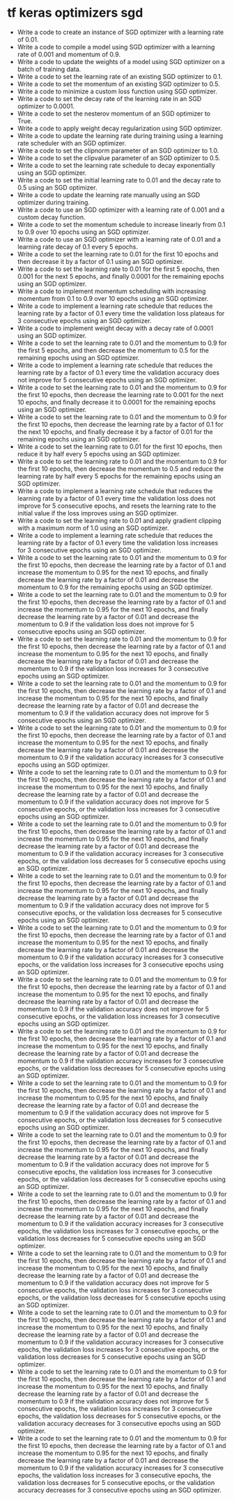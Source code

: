 # tf keras optimizers sgd

- Write a code to create an instance of SGD optimizer with a learning rate of 0.01.
- Write a code to compile a model using SGD optimizer with a learning rate of 0.001 and momentum of 0.9.
- Write a code to update the weights of a model using SGD optimizer on a batch of training data.
- Write a code to set the learning rate of an existing SGD optimizer to 0.1.
- Write a code to set the momentum of an existing SGD optimizer to 0.5.
- Write a code to minimize a custom loss function using SGD optimizer.
- Write a code to set the decay rate of the learning rate in an SGD optimizer to 0.0001.
- Write a code to set the nesterov momentum of an SGD optimizer to True.
- Write a code to apply weight decay regularization using SGD optimizer.
- Write a code to update the learning rate during training using a learning rate scheduler with an SGD optimizer.
- Write a code to set the clipnorm parameter of an SGD optimizer to 1.0.
- Write a code to set the clipvalue parameter of an SGD optimizer to 0.5.
- Write a code to set the learning rate schedule to decay exponentially using an SGD optimizer.
- Write a code to set the initial learning rate to 0.01 and the decay rate to 0.5 using an SGD optimizer.
- Write a code to update the learning rate manually using an SGD optimizer during training.
- Write a code to use an SGD optimizer with a learning rate of 0.001 and a custom decay function.
- Write a code to set the momentum schedule to increase linearly from 0.1 to 0.9 over 10 epochs using an SGD optimizer.
- Write a code to use an SGD optimizer with a learning rate of 0.01 and a learning rate decay of 0.1 every 5 epochs.
- Write a code to set the learning rate to 0.01 for the first 10 epochs and then decrease it by a factor of 0.1 using an SGD optimizer.
- Write a code to set the learning rate to 0.01 for the first 5 epochs, then 0.001 for the next 5 epochs, and finally 0.0001 for the remaining epochs using an SGD optimizer.
- Write a code to implement momentum scheduling with increasing momentum from 0.1 to 0.9 over 10 epochs using an SGD optimizer.
- Write a code to implement a learning rate schedule that reduces the learning rate by a factor of 0.1 every time the validation loss plateaus for 3 consecutive epochs using an SGD optimizer.
- Write a code to implement weight decay with a decay rate of 0.0001 using an SGD optimizer.
- Write a code to set the learning rate to 0.01 and the momentum to 0.9 for the first 5 epochs, and then decrease the momentum to 0.5 for the remaining epochs using an SGD optimizer.
- Write a code to implement a learning rate schedule that reduces the learning rate by a factor of 0.1 every time the validation accuracy does not improve for 5 consecutive epochs using an SGD optimizer.
- Write a code to set the learning rate to 0.01 and the momentum to 0.9 for the first 10 epochs, then decrease the learning rate to 0.001 for the next 10 epochs, and finally decrease it to 0.0001 for the remaining epochs using an SGD optimizer.
- Write a code to set the learning rate to 0.01 and the momentum to 0.9 for the first 10 epochs, then decrease the learning rate by a factor of 0.1 for the next 10 epochs, and finally decrease it by a factor of 0.01 for the remaining epochs using an SGD optimizer.
- Write a code to set the learning rate to 0.01 for the first 10 epochs, then reduce it by half every 5 epochs using an SGD optimizer.
- Write a code to set the learning rate to 0.01 and the momentum to 0.9 for the first 10 epochs, then decrease the momentum to 0.5 and reduce the learning rate by half every 5 epochs for the remaining epochs using an SGD optimizer.
- Write a code to implement a learning rate schedule that reduces the learning rate by a factor of 0.1 every time the validation loss does not improve for 5 consecutive epochs, and resets the learning rate to the initial value if the loss improves using an SGD optimizer.
- Write a code to set the learning rate to 0.01 and apply gradient clipping with a maximum norm of 1.0 using an SGD optimizer.
- Write a code to implement a learning rate schedule that reduces the learning rate by a factor of 0.1 every time the validation loss increases for 3 consecutive epochs using an SGD optimizer.
- Write a code to set the learning rate to 0.01 and the momentum to 0.9 for the first 10 epochs, then decrease the learning rate by a factor of 0.1 and increase the momentum to 0.95 for the next 10 epochs, and finally decrease the learning rate by a factor of 0.01 and decrease the momentum to 0.9 for the remaining epochs using an SGD optimizer.
- Write a code to set the learning rate to 0.01 and the momentum to 0.9 for the first 10 epochs, then decrease the learning rate by a factor of 0.1 and increase the momentum to 0.95 for the next 10 epochs, and finally decrease the learning rate by a factor of 0.01 and decrease the momentum to 0.9 if the validation loss does not improve for 5 consecutive epochs using an SGD optimizer.
- Write a code to set the learning rate to 0.01 and the momentum to 0.9 for the first 10 epochs, then decrease the learning rate by a factor of 0.1 and increase the momentum to 0.95 for the next 10 epochs, and finally decrease the learning rate by a factor of 0.01 and decrease the momentum to 0.9 if the validation loss increases for 3 consecutive epochs using an SGD optimizer.
- Write a code to set the learning rate to 0.01 and the momentum to 0.9 for the first 10 epochs, then decrease the learning rate by a factor of 0.1 and increase the momentum to 0.95 for the next 10 epochs, and finally decrease the learning rate by a factor of 0.01 and decrease the momentum to 0.9 if the validation accuracy does not improve for 5 consecutive epochs using an SGD optimizer.
- Write a code to set the learning rate to 0.01 and the momentum to 0.9 for the first 10 epochs, then decrease the learning rate by a factor of 0.1 and increase the momentum to 0.95 for the next 10 epochs, and finally decrease the learning rate by a factor of 0.01 and decrease the momentum to 0.9 if the validation accuracy increases for 3 consecutive epochs using an SGD optimizer.
- Write a code to set the learning rate to 0.01 and the momentum to 0.9 for the first 10 epochs, then decrease the learning rate by a factor of 0.1 and increase the momentum to 0.95 for the next 10 epochs, and finally decrease the learning rate by a factor of 0.01 and decrease the momentum to 0.9 if the validation accuracy does not improve for 5 consecutive epochs, or the validation loss increases for 3 consecutive epochs using an SGD optimizer.
- Write a code to set the learning rate to 0.01 and the momentum to 0.9 for the first 10 epochs, then decrease the learning rate by a factor of 0.1 and increase the momentum to 0.95 for the next 10 epochs, and finally decrease the learning rate by a factor of 0.01 and decrease the momentum to 0.9 if the validation accuracy increases for 3 consecutive epochs, or the validation loss decreases for 5 consecutive epochs using an SGD optimizer.
- Write a code to set the learning rate to 0.01 and the momentum to 0.9 for the first 10 epochs, then decrease the learning rate by a factor of 0.1 and increase the momentum to 0.95 for the next 10 epochs, and finally decrease the learning rate by a factor of 0.01 and decrease the momentum to 0.9 if the validation accuracy does not improve for 5 consecutive epochs, or the validation loss decreases for 5 consecutive epochs using an SGD optimizer.
- Write a code to set the learning rate to 0.01 and the momentum to 0.9 for the first 10 epochs, then decrease the learning rate by a factor of 0.1 and increase the momentum to 0.95 for the next 10 epochs, and finally decrease the learning rate by a factor of 0.01 and decrease the momentum to 0.9 if the validation accuracy increases for 3 consecutive epochs, or the validation loss increases for 3 consecutive epochs using an SGD optimizer.
- Write a code to set the learning rate to 0.01 and the momentum to 0.9 for the first 10 epochs, then decrease the learning rate by a factor of 0.1 and increase the momentum to 0.95 for the next 10 epochs, and finally decrease the learning rate by a factor of 0.01 and decrease the momentum to 0.9 if the validation accuracy does not improve for 5 consecutive epochs, or the validation loss increases for 3 consecutive epochs using an SGD optimizer.
- Write a code to set the learning rate to 0.01 and the momentum to 0.9 for the first 10 epochs, then decrease the learning rate by a factor of 0.1 and increase the momentum to 0.95 for the next 10 epochs, and finally decrease the learning rate by a factor of 0.01 and decrease the momentum to 0.9 if the validation accuracy increases for 3 consecutive epochs, or the validation loss decreases for 5 consecutive epochs using an SGD optimizer.
- Write a code to set the learning rate to 0.01 and the momentum to 0.9 for the first 10 epochs, then decrease the learning rate by a factor of 0.1 and increase the momentum to 0.95 for the next 10 epochs, and finally decrease the learning rate by a factor of 0.01 and decrease the momentum to 0.9 if the validation accuracy does not improve for 5 consecutive epochs, or the validation loss decreases for 5 consecutive epochs using an SGD optimizer.
- Write a code to set the learning rate to 0.01 and the momentum to 0.9 for the first 10 epochs, then decrease the learning rate by a factor of 0.1 and increase the momentum to 0.95 for the next 10 epochs, and finally decrease the learning rate by a factor of 0.01 and decrease the momentum to 0.9 if the validation accuracy does not improve for 5 consecutive epochs, the validation loss increases for 3 consecutive epochs, or the validation loss decreases for 5 consecutive epochs using an SGD optimizer.
- Write a code to set the learning rate to 0.01 and the momentum to 0.9 for the first 10 epochs, then decrease the learning rate by a factor of 0.1 and increase the momentum to 0.95 for the next 10 epochs, and finally decrease the learning rate by a factor of 0.01 and decrease the momentum to 0.9 if the validation accuracy increases for 3 consecutive epochs, the validation loss increases for 3 consecutive epochs, or the validation loss decreases for 5 consecutive epochs using an SGD optimizer.
- Write a code to set the learning rate to 0.01 and the momentum to 0.9 for the first 10 epochs, then decrease the learning rate by a factor of 0.1 and increase the momentum to 0.95 for the next 10 epochs, and finally decrease the learning rate by a factor of 0.01 and decrease the momentum to 0.9 if the validation accuracy does not improve for 5 consecutive epochs, the validation loss increases for 3 consecutive epochs, or the validation loss decreases for 5 consecutive epochs using an SGD optimizer.
- Write a code to set the learning rate to 0.01 and the momentum to 0.9 for the first 10 epochs, then decrease the learning rate by a factor of 0.1 and increase the momentum to 0.95 for the next 10 epochs, and finally decrease the learning rate by a factor of 0.01 and decrease the momentum to 0.9 if the validation accuracy increases for 3 consecutive epochs, the validation loss increases for 3 consecutive epochs, or the validation loss decreases for 5 consecutive epochs using an SGD optimizer.
- Write a code to set the learning rate to 0.01 and the momentum to 0.9 for the first 10 epochs, then decrease the learning rate by a factor of 0.1 and increase the momentum to 0.95 for the next 10 epochs, and finally decrease the learning rate by a factor of 0.01 and decrease the momentum to 0.9 if the validation accuracy does not improve for 5 consecutive epochs, the validation loss increases for 3 consecutive epochs, the validation loss decreases for 5 consecutive epochs, or the validation accuracy decreases for 3 consecutive epochs using an SGD optimizer.
- Write a code to set the learning rate to 0.01 and the momentum to 0.9 for the first 10 epochs, then decrease the learning rate by a factor of 0.1 and increase the momentum to 0.95 for the next 10 epochs, and finally decrease the learning rate by a factor of 0.01 and decrease the momentum to 0.9 if the validation accuracy increases for 3 consecutive epochs, the validation loss increases for 3 consecutive epochs, the validation loss decreases for 5 consecutive epochs, or the validation accuracy decreases for 3 consecutive epochs using an SGD optimizer.